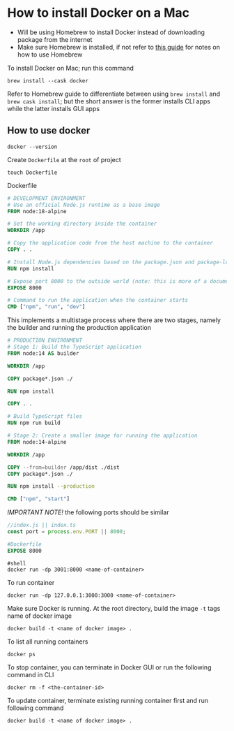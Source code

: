 # How to install Docker on a Mac

- Will be using Homebrew to install Docker instead of downloading package from the internet
- Make sure Homebrew is installed, if not refer to [this guide](https://github.com/t0mclaudio/starting-software-project/blob/master/how-to-install-and-use-homebrew.md) for notes on how to use Homebrew

To install Docker on Mac; run this command
```shell
brew install --cask docker
```
Refer to Homebrew guide to differentiate between using `brew install` and `brew cask install`; but the short answer is the former installs CLI apps while the latter installs GUI apps

## How to use docker
```shell
docker --version
```
Create `Dockerfile` at the `root` of project
```shell
touch Dockerfile
```

Dockerfile 
```Dockerfile
# DEVELOPMENT ENVIRONMENT
# Use an official Node.js runtime as a base image
FROM node:18-alpine

# Set the working directory inside the container
WORKDIR /app

# Copy the application code from the host machine to the container
COPY . .

# Install Node.js dependencies based on the package.json and package-lock.json files
RUN npm install

# Expose port 8000 to the outside world (note: this is more of a documentation feature, it doesn't actually publish the port)
EXPOSE 8000

# Command to run the application when the container starts
CMD ["npm", "run", "dev"]
```

This implements a multistage process where there are two stages, namely the builder and running the production application
```Dockerfile
# PRODUCTION ENVIRONMENT
# Stage 1: Build the TypeScript application
FROM node:14 AS builder

WORKDIR /app

COPY package*.json ./

RUN npm install

COPY . .

# Build TypeScript files
RUN npm run build

# Stage 2: Create a smaller image for running the application
FROM node:14-alpine

WORKDIR /app

COPY --from=builder /app/dist ./dist
COPY package*.json ./

RUN npm install --production

CMD ["npm", "start"]

```

*IMPORTANT NOTE!*
the following ports should be similar
```js
//index.js || index.ts
const port = process.env.PORT || 8000;
```
```Dockerfile
#Dockerfile
EXPOSE 8000
```
```shell
#shell
docker run -dp 3001:8000 <name-of-container>
```

To run container
```shell
docker run -dp 127.0.0.1:3000:3000 <name-of-container>
```

Make sure Docker is running. At the root directory, build the image
`-t` tags name of docker image
```shell
docker build -t <name of docker image> .
```
To list all running containers
```
docker ps
```

To stop container, you can terminate in Docker GUI or run the following command in CLI
```shell
docker rm -f <the-container-id>
```

To update container, terminate existing running container first and run following command
```shell
docker build -t <name of docker image> .
```


